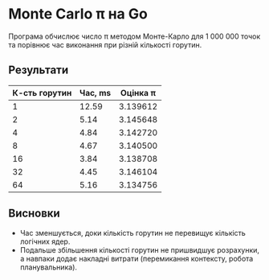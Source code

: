 # Monte Carlo π на Go

Програма обчислює число π методом Монте-Карло для 1 000 000 точок
та порівнює час виконання при різній кількості горутин.

## Результати

| К-сть горутин | Час, ms | Оцінка π   |
|---------------|---------|------------|
| 1             | 12.59   | 3.139612 |
| 2             | 5.14    | 3.145648 |
| 4             | 4.84    | 3.142720 |
| 8             | 4.67    | 3.140500 |
| 16            | 3.84    | 3.138708 |
| 32            | 4.45    | 3.146104 |
| 64            | 5.16    | 3.134756 |


## Висновки

- Час зменшується, доки кількість горутин не перевищує кількість логічних ядер.
- Подальше збільшення кількості горутин не пришвидшує розрахунки,
а навпаки додає накладні витрати (перемикання контексту, робота планувальника).